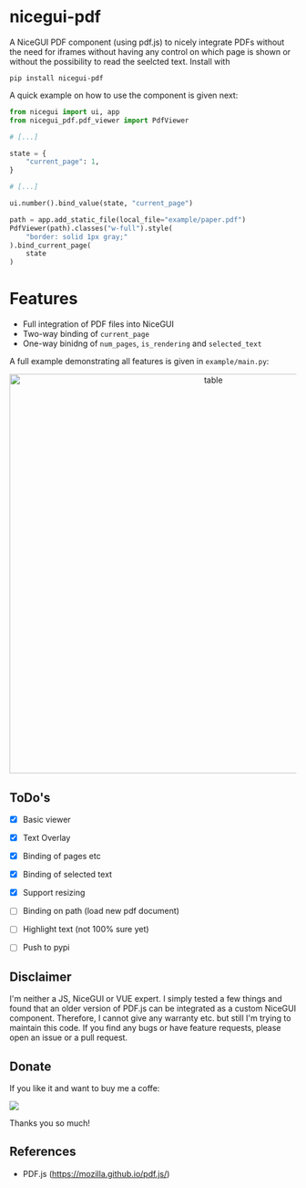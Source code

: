# nicegui-pdf
A NiceGUI PDF component (using pdf.js) to nicely integrate PDFs without the need for iframes without having any control on which page is shown or without the possibility to read the seelcted text. Install with

`pip install nicegui-pdf`


A quick example on how to use the component is given next:

```python
from nicegui import ui, app
from nicegui_pdf.pdf_viewer import PdfViewer

# [...] 

state = {
    "current_page": 1,
}

# [...]

ui.number().bind_value(state, "current_page")

path = app.add_static_file(local_file="example/paper.pdf")
PdfViewer(path).classes("w-full").style(
    "border: solid 1px gray;"
).bind_current_page(
    state
)
```


# Features
- Full integration of PDF files into NiceGUI
- Two-way binding of `current_page`
- One-way binidng of `num_pages`, `is_rendering` and `selected_text`


A full example demonstrating all features is given in `example/main.py`:
<p align="center">
    <img src="assets/screenshot.png" alt="table" width="700"/>
</p> 



## ToDo's
- [x] Basic viewer
- [x] Text Overlay
- [x] Binding of pages etc
- [x] Binding of selected text
- [x] Support resizing
- [ ] Binding on path (load new pdf document)
- [ ] Highlight text (not 100% sure yet)
- [ ] Push to pypi


## Disclaimer
I'm neither a JS, NiceGUI or VUE expert. I simply tested a few things and found that an older version of PDF.js can be integrated as a custom NiceGUI component. Therefore, I cannot give any warranty etc. but still I'm trying to maintain this code. If you find any bugs or have feature requests, please open an issue or a pull request.


## Donate
If you like it and want to buy me a coffe:

[![](https://www.paypalobjects.com/en_US/i/btn/btn_donateCC_LG.gif)](https://www.paypal.com/donate/?hosted_button_id=Y4PDJU84LC3N2)

Thanks you so much!

## References
- PDF.js (https://mozilla.github.io/pdf.js/)
